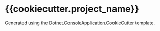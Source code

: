 # {{cookiecutter.project_name}}

Generated using the [Dotnet.ConsoleApplication.CookieCutter](https://github.com/mikerogers123/Dotnet.Cli.CookieCutter) template.
